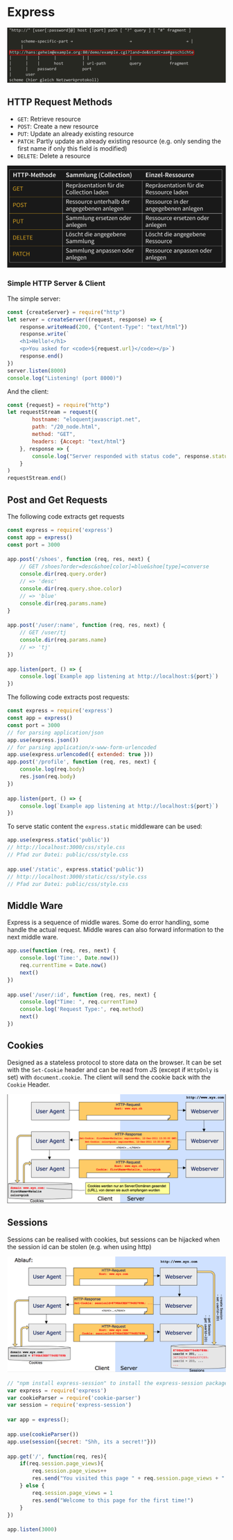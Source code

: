 # Express

![image-20230124220628966](res/Express/image-20230124220628966.png)

## HTTP Request Methods

* `GET`: Retrieve resource
* `POST`: Create a new resource
* `PUT`: Update an already existing resource
* `PATCH`: Partly update an already existing resource (e.g. only sending the first name if only this field is modified)
* `DELETE`: Delete a resource

![image-20230113144639608](res/Express/image-20230113144639608.png)

### Simple HTTP Server & Client

The simple server:

```js
const {createServer} = require("http")
let server = createServer((request, response) => {
    response.writeHead(200, {"Content-Type": "text/html"})
    response.write(`
    <h1>Hello!</h1>
    <p>You asked for <code>${request.url}</code></p>`)
    response.end()
})
server.listen(8000)
console.log("Listening! (port 8000)")
```

And the client:

```js
const {request} = require("http")
let requestStream = request({
        hostname: "eloquentjavascript.net",
        path: "/20_node.html",
        method: "GET",
        headers: {Accept: "text/html"}
    }, response => {
    	console.log("Server responded with status code", response.statusCode)
	}
)
requestStream.end()
```

## Post and Get Requests

The following code extracts get requests

```js
const express = require('express')
const app = express()
const port = 3000

app.post('/shoes', function (req, res, next) {
    // GET /shoes?order=desc&shoe[color]=blue&shoe[type]=converse
    console.dir(req.query.order)
    // => 'desc'
    console.dir(req.query.shoe.color)
    // => 'blue'
    console.dir(req.params.name)
}
         
app.post('/user/:name', function (req, res, next) {
    // GET /user/tj
    console.dir(req.params.name)
    // => 'tj'
})

app.listen(port, () => {
	console.log(`Example app listening at http://localhost:${port}`)
})
```

The following code extracts post requests:

```js
const express = require('express')
const app = express()
const port = 3000
// for parsing application/json
app.use(express.json())
// for parsing application/x-www-form-urlencoded
app.use(express.urlencoded({ extended: true }))
app.post('/profile', function (req, res, next) {
    console.log(req.body)
    res.json(req.body)
})

app.listen(port, () => {
	console.log(`Example app listening at http://localhost:${port}`)
})
```

To serve static content the `express.static` middleware can be used:

```js
app.use(express.static('public'))
// http://localhost:3000/css/style.css
// Pfad zur Datei: public/css/style.css

app.use('/static', express.static('public'))
// http://localhost:3000/static/css/style.css
// Pfad zur Datei: public/css/style.css
```

## Middle Ware

Express is a sequence of middle wares. Some do error handling, some handle the actual request. Middle wares can also forward information to the next middle ware.

```js
app.use(function (req, res, next) {
    console.log('Time:', Date.now())
    req.currentTime = Date.now()
    next()
})

app.use('/user/:id', function (req, res, next) {
    console.log("Time: ", req.currentTime)
    console.log('Request Type:', req.method)
    next()
})
```

## Cookies

Designed as a stateless protocol to store data on the browser. It can be set with the `Set-Cookie` header and can be read from JS (except if `HttpOnly` is set) with `document.cookie`. The client will send the cookie back with the `Cookie` Header.

![image-20221124091916910](res/image-20221124091916910.png)

## Sessions

Sessions can be realised with cookies, but sessions can be hijacked when the session id can be stolen (e.g. when using http)

![image-20221124092110126](res/image-20221124092110126.png)

```js
// "npm install express-session" to install the express-session package
var express = require('express')
var cookieParser = require('cookie-parser')
var session = require('express-session')

var app = express();

app.use(cookieParser())
app.use(session({secret: "Shh, its a secret!"}))

app.get('/', function(req, res){
    if(req.session.page_views){
        req.session.page_views++
        res.send("You visited this page " + req.session.page_views + " times")
    } else {
        req.session.page_views = 1
        res.send("Welcome to this page for the first time!")
    }
})

app.listen(3000)
```

